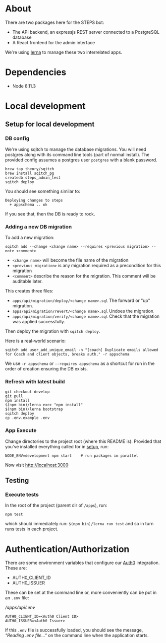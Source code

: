 # About

There are two packages here for the STEPS bot:

* The API backend, an expressjs REST server connected to a PostgreSQL database
* A React frontend for the admin interface

We're using [lerna](https://lernajs.io/) to manage these two interrelated apps.

# Dependencies

* Node 8.11.3

# Local development

## Setup for local development

### DB config

We're using sqitch to manage the database migrations.
You will need postgres along with its command line tools (part of normal install).
The provided config assumes a postgres user `postgres` with a blank password.

```
brew tap theory/sqitch
brew install sqitch_pg
createdb steps_admin_test
sqitch deploy
```

You should see something similar to:

```
Deploying changes to steps
  + appschema .. ok
```

If you see that, then the DB is ready to rock.

### Adding a new DB migration

To add a new migration:

```
sqitch add --change <change name> --requires <previous migration> --note <comment>
```

- `<change name>` will become the file name of the migration
- `<previous migration>` is any migration required as a precondition for this migration
- `<comment>` describe the reason for the migration. This comment will be auditable later.

This creates three files:

- `apps/api/migration/deploy/<change name>.sql` The forward or "up" migration.
- `apps/api/migration/revert/<change name>.sql` Undoes the migration.
- `apps/api/migration/verify/<change name>.sql` Check that the migration was applied successfully.

Then deploy the migration with `sqitch deploy`.

Here is a real-world scenario:

```
sqitch add user_add_unique_email -n "[coach] Duplicate emails allowed for Coach and client objects, breaks auth." -r appschema
```

We use `-r appschema` or `--requires appschema` as a shortcut for run in the order of creation ensuring the DB exists.

### Refresh with latest build

```
git checkout develop
git pull
npm install
$(npm bin)/lerna exec "npm install"
$(npm bin)/lerna bootstrap
sqitch deploy
cp .env.example .env
```

### App Execute
Change directories to the project root (where this README is).
Provided that you've installed everything called for in [setup](#setup), run:

```
NODE_ENV=development npm start    # run packages in parallel
```

Now visit <http://localhost:3000>

## Testing

### Execute tests

In the root of the project (parent dir of `/apps`), run:

```
npm test
```

which should immediately run:
`$(npm bin)/lerna run test` and so in turn runs tests in each project.

# Authentication/Authorization

There are some environment variables that configure our [Auth0](https://auth0.com/)
integration. These are:

* AUTH0_CLIENT_ID
* AUTH0_ISSUER

These can be set at the command line or, more conveniently can be put in an
`.env` file:

_/apps/api/.env_
```
AUTH0_CLIENT_ID=<Auth0 Client ID>
AUTH0_ISSUER=<Auth0 Issuer>
```

If this `.env` file is successfully loaded, you should see the message,
_"Reading .env file..."_ on the command line when the application starts.
